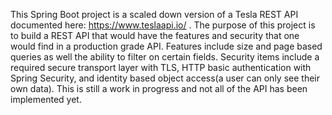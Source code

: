 This Spring Boot project is a scaled down version of a Tesla REST API documented here: https://www.teslaapi.io/ .
The purpose of this project is to build a REST API that would have the features and security that one would find in a
production grade API. Features include size and page based queries as well the ability to filter on certain fields.
Security items include a required secure transport layer with TLS, HTTP basic authentication with Spring Security, and 
identity based object access(a user can only see their own data). This is still a work in progress and not all of the API
has been implemented yet.